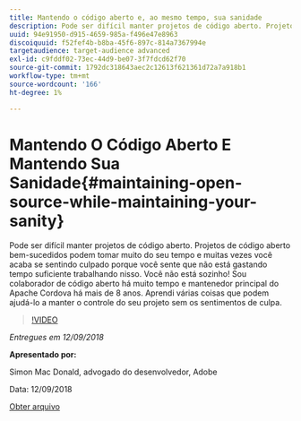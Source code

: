 ```yaml
---
title: Mantendo o código aberto e, ao mesmo tempo, sua sanidade
description: Pode ser difícil manter projetos de código aberto. Projetos de código aberto bem-sucedidos podem tomar muito do seu tempo e muitas vezes você acaba se sentindo culpado porque você sente que não está gastando tempo suficiente trabalhando nisso. Aprenda uma série de coisas que podem ajudá-lo a ficar a par do seu projeto sem os sentimentos de culpa.
uuid: 94e91950-d915-4659-985a-f496e47e8963
discoiquuid: f52fef4b-b8ba-45f6-897c-814a7367994e
targetaudience: target-audience advanced
exl-id: c9fddf02-73ec-44d9-be07-3f7fdcd62f70
source-git-commit: 1792dc318643aec2c12613f621361d72a7a918b1
workflow-type: tm+mt
source-wordcount: '166'
ht-degree: 1%

---
```


# Mantendo O Código Aberto E Mantendo Sua Sanidade{#maintaining-open-source-while-maintaining-your-sanity}

Pode ser difícil manter projetos de código aberto. Projetos de código aberto bem-sucedidos podem tomar muito do seu tempo e muitas vezes você acaba se sentindo culpado porque você sente que não está gastando tempo suficiente trabalhando nisso. Você não está sozinho! Sou colaborador de código aberto há muito tempo e mantenedor principal do Apache Cordova há mais de 8 anos. Aprendi várias coisas que podem ajudá-lo a manter o controle do seu projeto sem os sentimentos de culpa.

>[!VIDEO](https://video.tv.adobe.com/v/23713/?quality=9)

*Entregues em 12/09/2018*

**Apresentado por:**

Simon Mac Donald, advogado do desenvolvedor, Adobe

Data: 12/09/2018

[Obter arquivo](assets/maintaining-open-source-while-maintaining-your-sanity-gems-091218.pdf)

<!--
[Get back to the Overview](https://helpx.adobe.com/experience-manager/kt/eseminars/gems/aem-index.html)
-->
